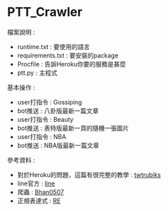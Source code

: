 # PTT_Crawler
檔案說明 :

* runtime.txt : 要使用的語言
* requirements.txt : 要安裝的package
* Procfile : 告訴Heroku你要的服務是甚麼
* ptt.py : 主程式

基本操作 :

* user打指令 : Gossiping
* bot推送 : 八卦版最新一篇文章
* user打指令 : Beauty
* bot推送 : 表特版最新一頁的隨機一張圖片
* user打指令 : NBA
* bot推送 : NBA版最新一篇文章

參考資料 :

* 對於Heroku的問題，這篇有很完整的教學 : [twtrubiks](https://github.com/twtrubiks/Deploying-Flask-To-Heroku)
* line官方 : [line](https://github.com/line/line-bot-sdk-python)
* 爬蟲 : [Bhan0507](http://bhan0507.logdown.com/posts/1811864)
* 正規表達式 : [RE](https://www.youtube.com/watch?v=MRVyZm6KNFs)